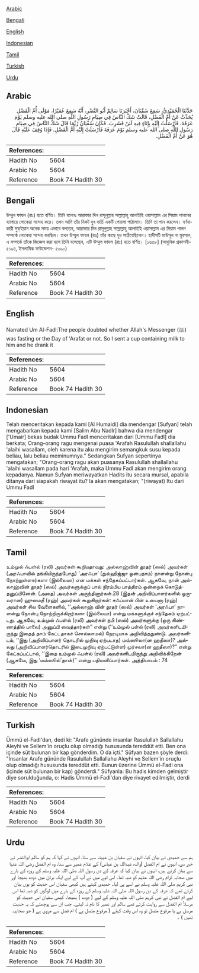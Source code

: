 [Arabic](#arabic)

[Bengali](#bengali)

[English](#english)

[Indonesian](#indonesian)

[Tamil](#tamil)

[Turkish](#turkish)

[Urdu](#urdu)

## Arabic


<div dir="rtl" lang="ar" style={{fontSize:'larger',backgroundColor:'#f8f9fa',padding:20}}>
حَدَّثَنَا الْحُمَيْدِيُّ، سَمِعَ سُفْيَانَ، أَخْبَرَنَا سَالِمٌ أَبُو النَّضْرِ، أَنَّهُ سَمِعَ عُمَيْرًا، مَوْلَى أُمِّ الْفَضْلِ يُحَدِّثُ عَنْ أُمِّ الْفَضْلِ، قَالَتْ شَكَّ النَّاسُ فِي صِيَامِ رَسُولِ اللَّهِ صلى الله عليه وسلم يَوْمَ عَرَفَةَ، فَأَرْسَلْتُ إِلَيْهِ بِإِنَاءٍ فِيهِ لَبَنٌ فَشَرِبَ‏.‏ فَكَانَ سُفْيَانُ رُبَّمَا قَالَ شَكَّ النَّاسُ فِي صِيَامِ رَسُولِ اللَّهِ صلى الله عليه وسلم يَوْمَ عَرَفَةَ فَأَرْسَلَتْ إِلَيْهِ أُمُّ الْفَضْلِ‏.‏ فَإِذَا وُقِفَ عَلَيْهِ قَالَ هُوَ عَنْ أُمِّ الْفَضْلِ‏.‏
</div>
<div style={{backgroundColor:'#f8f9fa',padding:20, marginBottom: 10}}><table> <thead> <tr> <th>References:</th> <th></th> </tr> </thead> <tbody><tr><td>Hadith No</td><td>5604</td></tr><tr><td>Arabic No</td><td>5604</td></tr><tr><td>Reference</td><td>Book 74 Hadith 30</td></tr></tbody></table></div>

## Bengali


<div dir="ltr" lang="bn" style={{fontSize:'larger',backgroundColor:'#f8f9fa',padding:20}}>
উম্মুল ফাযল (রাঃ) হতে বর্ণিত। তিনি বলেনঃ আরাফার দিন রাসূলুল্লাহ সাল্লাল্লাহু আলাইহি ওয়াসাল্লাম এর সিয়াম পালনের ব্যাপারে লোকেরা সন্দেহ করে। তখন আমি তাঁর নিকট দুধ ভর্তি একটি পেয়ালা পাঠালাম। তিনি তা পান করলেন। বর্ণনাকারী সুফ্ইয়ান অনেক সময় এভাবে বলতেন, আরাফার দিন রাসূলুল্লাহ সাল্লাল্লাহু আলাইহি ওয়াসাল্লাম এর সিয়াম পালন সম্পর্কে লোকেরা সন্দেহ করছিল। তখন উম্মুল ফাযল (রাঃ) তাঁর কাছে দুধ পাঠিয়েছিলেন। হাদীসটি মাউসূল না মুরসাল, এ সম্পর্কে তাঁকে জিজ্ঞেস করা হলে তিনি বলেছেন, এটি উম্মুল ফাযল (রাঃ) হতে বর্ণিত। [১৬৫৮] (আধুনিক প্রকাশনী- ৫১৯৪, ইসলামিক ফাউন্ডেশন- ৫০৯০)
</div>
<div style={{backgroundColor:'#f8f9fa',padding:20, marginBottom: 10}}><table> <thead> <tr> <th>References:</th> <th></th> </tr> </thead> <tbody><tr><td>Hadith No</td><td>5604</td></tr><tr><td>Arabic No</td><td>5604</td></tr><tr><td>Reference</td><td>Book 74 Hadith 30</td></tr></tbody></table></div>

## English


<div dir="ltr" lang="en" style={{fontSize:'larger',backgroundColor:'#f8f9fa',padding:20}}>
Narrated Um Al-Fadl:The people doubted whether Allah's Messenger (ﷺ) was fasting or the Day of 'Arafat or not. So I sent a cup containing milk to him and he drank it
</div>
<div style={{backgroundColor:'#f8f9fa',padding:20, marginBottom: 10}}><table> <thead> <tr> <th>References:</th> <th></th> </tr> </thead> <tbody><tr><td>Hadith No</td><td>5604</td></tr><tr><td>Arabic No</td><td>5604</td></tr><tr><td>Reference</td><td>Book 74 Hadith 30</td></tr></tbody></table></div>

## Indonesian


<div dir="ltr" lang="id" style={{fontSize:'larger',backgroundColor:'#f8f9fa',padding:20}}>
Telah menceritakan kepada kami [Al Humaidi] dia mendengar [Sufyan] telah mengabarkan kepada kami [Salim Abu Nadlr] bahwa dia mendengar ['Umair] bekas budak Ummu Fadl menceritakan dari [Ummu Fadl] dia berkata; Orang-orang ragu mengenai puasa 'Arafah Rasulullah shallallahu 'alaihi wasallam, oleh karena itu aku mengirim semangkuk susu kepada beliau, lalu beliau meminumnya." Sedangkan Sufyan sepertinya mengatakan; "Orang-orang ragu akan puasanya Rasulullah shallallahu 'alaihi wasallam pada hari 'Arafah, maka Ummu Fadl akan mengirim orang kepadanya. Namun Sufyan meriwayatkan Hadits itu secara mursal, apabila ditanya dari siapakah riwayat itu? Ia akan mengatakan; "(riwayat) Itu dari Ummu Fadl
</div>
<div style={{backgroundColor:'#f8f9fa',padding:20, marginBottom: 10}}><table> <thead> <tr> <th>References:</th> <th></th> </tr> </thead> <tbody><tr><td>Hadith No</td><td>5604</td></tr><tr><td>Arabic No</td><td>5604</td></tr><tr><td>Reference</td><td>Book 74 Hadith 30</td></tr></tbody></table></div>

## Tamil


<div dir="ltr" lang="ta" style={{fontSize:'larger',backgroundColor:'#f8f9fa',padding:20}}>
உம்முல் ஃபள்ல் (ரலி) அவர்கள் கூறியதாவது: அல்லாஹ்வின் தூதர் (ஸல்) அவர்கள் (அரஃபாவில் தங்கியிருந்தபோது) ‘அரஃபா’ (துல்ஹிஜ்ஜா ஒன்பதாம்) நாளன்று நோன்பு நோற்றுள்ளார்களா (இல்லையா) என மக்கள் சந்தேகப்பட்டார்கள். ஆகவே, நான் அல்லாஹ்வின் தூதர் (ஸல்) அவர்களுக்குப் பால் நிரம்பிய பாத்திரம் ஒன்றைக் கொடுத்தனுப்பினேன். (அதை) அவர்கள் அருந்தினார்கள்.28 (இதன் அறிவிப்பாளர்களில் ஒருவரான) ஹுமைதீ (ரஹ்) அவர்கள் கூறுகிறார்கள்: சுஃப்யான் பின் உயைனா (ரஹ்) அவர்கள் சில வேளைகளில், ‘‘அல்லாஹ் வின் தூதர் (ஸல்) அவர்கள் ‘அரஃபா’ நாளன்று நோன்பு நோற்றிருக்கிறார்களா (இல்லையா) என்று மக்களுக்குச் சந்தேகம் ஏற்பட்டது. ஆகவே, உம்முல் ஃபள்ல் (ரலி) அவர்கள் நபி (ஸல்) அவர்களுக்கு (ஒரு கிண்ணத்தில் பாலை) அனுப்பி வைத்தார்கள்” என்று (‘‘உம்முல் பள்ல் (ரலி) அவர்களிடமிருந்து இதைத் தாம் கேட்டதாகச் சொல்லாமல்) நேரடியாக அறிவித்ததுண்டு. அவர்களிடம், ‘‘இது (அறிவிப்பாளர் தொடரில் முறிவு ஏற்படாத) மவ்ஸூலா(ன ஹதீஸா)? அல்லது (அறிவிப்பாளர்தொடரில் இடைமுறிவு ஏற்பட்டுள்ள) முர்சலா(ன ஹதீஸா)?” என்று கேட்கப்பட்டால், ‘‘இதை உம்முல் ஃபள்ல் (ரலி) அவர்களிடமிருந்து அறிவிக்கிறேன் (ஆகவே, இது ‘மவ்ஸூல்’தான்)” என்று பதிலளிப்பார்கள். அத்தியாயம் : 74
</div>
<div style={{backgroundColor:'#f8f9fa',padding:20, marginBottom: 10}}><table> <thead> <tr> <th>References:</th> <th></th> </tr> </thead> <tbody><tr><td>Hadith No</td><td>5604</td></tr><tr><td>Arabic No</td><td>5604</td></tr><tr><td>Reference</td><td>Book 74 Hadith 30</td></tr></tbody></table></div>

## Turkish


<div dir="ltr" lang="tr" style={{fontSize:'larger',backgroundColor:'#f8f9fa',padding:20}}>
Ümmü el-Fadl'dan, dedi ki: "Arafe gününde insanlar Rasulullah Sallallahu Aleyhi ve Sellem'in oruçlu olup olmadığı hususunda tereddüt etti. Ben ona içinde süt bulunan bir kap gönderdim. O da içti." Süfyan bazen şöyle derdi: "İnsanlar Arafe gününde Rasulullah Sallallahu Aleyhi ve Sellem'in oruçlu olup olmadığı hususunda tereddüt etti. Bunun üzerine Ümmü el-Fadl ona (içinde süt bulunan bir kap) gönderdi." Süfyanla: Bu hadis kimden gelmiştir diye sorulduğunda, o: Hadis Ümmü el-Fadl'dan diye rivayet edilmiştir, derdi
</div>
<div style={{backgroundColor:'#f8f9fa',padding:20, marginBottom: 10}}><table> <thead> <tr> <th>References:</th> <th></th> </tr> </thead> <tbody><tr><td>Hadith No</td><td>5604</td></tr><tr><td>Arabic No</td><td>5604</td></tr><tr><td>Reference</td><td>Book 74 Hadith 30</td></tr></tbody></table></div>

## Urdu


<div dir="rtl" lang="ur" style={{fontSize:'larger',backgroundColor:'#f8f9fa',padding:20}}>
ہم سے حمیدی نے بیان کیا، انہوں نے سفیان بن عیینہ سے سنا، انہوں نے کہا کہ ہم کو سالم ابوالنضر نے خبر دی، انہوں نے ام الفضل (والدہ عبداللہ بن عباس) کے غلام عمیر سے سنا، وہ ام الفضل رضی اللہ عنہا سے بیان کرتے ہیں، انہوں نے بیان کیا کہ عرفہ کے دن رسول اللہ صلی اللہ علیہ وسلم کے روزہ کے بارے میں صحابہ کرام رضی اللہ عنہم کو شبہ تھا۔ اس لیے میں نے آپ کے لیے ایک برتن میں دودھ بھیجا اور نبی کریم صلی اللہ علیہ وسلم نے اسے پی لیا۔ حمیدی کہتے ہیں کبھی سفیان اس حدیث کو یوں بیان کرتے تھے کہ عرفہ کے دن رسول اللہ صلی اللہ علیہ وسلم کے روزہ کے بارے میں لوگوں کو شبہ تھا اس لیے ام الفضل نے نبی کریم صلی اللہ علیہ وسلم کے لیے ( دودھ ) بھیجا۔ کبھی سفیان اس حدیث کو مرسلاً ام الفضل سے روایت کرتے تھے سالم اور عمیر کا نام نہ لیتے۔ جب ان سے پوچھتے کہ یہ حدیث مرسل ہے یا مرفوع متصل تو وہ اس وقت کہتے ( مرفوع متصل ہے ) ام فضل سے مروی ہے ( جو صحابیہ تھیں ) ۔
</div>
<div style={{backgroundColor:'#f8f9fa',padding:20, marginBottom: 10}}><table> <thead> <tr> <th>References:</th> <th></th> </tr> </thead> <tbody><tr><td>Hadith No</td><td>5604</td></tr><tr><td>Arabic No</td><td>5604</td></tr><tr><td>Reference</td><td>Book 74 Hadith 30</td></tr></tbody></table></div>